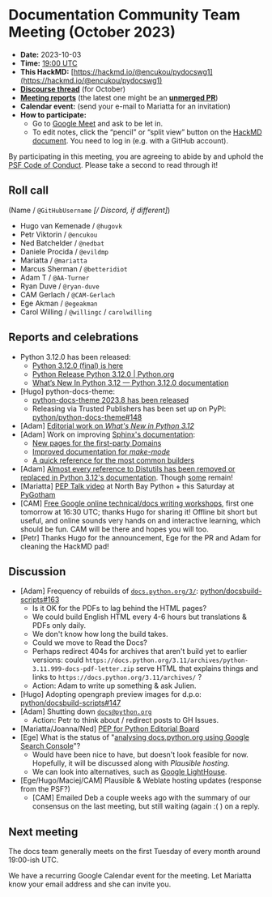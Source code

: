 # Documentation Community Team Meeting (October 2023)

- **Date:** 2023-10-03
- **Time:** [19:00 UTC](https://arewemeetingyet.com/UTC/2023-10-03/19:00/Docs%20Meeting)
- **This HackMD:** [https://hackmd.io/@encukou/pydocswg1](https://hackmd.io/@encukou/pydocswg1)
- [**Discourse thread**](https://discuss.python.org/t/34318) (for October)
- [**Meeting reports**](https://docs-community.readthedocs.io/en/latest/monthly-meeting/) (the latest one might be an [**unmerged PR**](https://github.com/python/docs-community/pulls))
- **Calendar event:** (send your e-mail to Mariatta for an invitation)
- **How to participate:**
  -  Go to [Google Meet](https://meet.google.com/dii-qrzf-wkw) and ask to be let in.
  -  To edit notes, click the “pencil” or “split view” button on the [HackMD document](https://hackmd.io/@encukou/pydocswg1). You need to log in (e.g. with a GitHub account).

By participating in this meeting, you are agreeing to abide by and uphold the [PSF Code of Conduct](https://www.python.org/psf/codeofconduct/).
Please take a second to read through it!


## Roll call

(Name / `@GitHubUsername` *[/ Discord, if different]*)
- Hugo van Kemenade / `@hugovk`
- Petr Viktorin / `@encukou`
- Ned Batchelder / `@nedbat`
- Daniele Procida / `@evildmp`
- Mariatta / `@mariatta`
- Marcus Sherman / `@betteridiot`
- Adam T / `@AA-Turner`
- Ryan Duve / `@ryan-duve`
- CAM Gerlach / `@CAM-Gerlach`
- Ege Akman / `@egeakman`
- Carol Willing / `@willingc` / `carolwilling`


## Reports and celebrations

- Python 3.12.0 has been released:
  - [Python 3.12.0 (final) is here](https://discuss.python.org/t/35186)
  - [Python Release Python 3.12.0 | Python.org](https://www.python.org/downloads/release/python-3120/)
  - [What’s New In Python 3.12 — Python 3.12.0 documentation](https://docs.python.org/3.12/whatsnew/3.12.html)
- [Hugo] python-docs-theme:
  - [python-docs-theme 2023.8 has been released](https://pypi.org/project/python-docs-theme/2023.8/)
  - Releasing via Trusted Publishers has been set up on PyPI: [python/python-docs-theme#148](https://github.com/python/python-docs-theme/pull/148)
- [Adam] [Editorial work on *What's New in Python 3.12*](https://docs.python.org/3.12/whatsnew/3.12.html)
- [Adam] Work on improving [Sphinx's documentation](https://www.sphinx-doc.org/en/master):
  - [New pages for the first-party Domains](https://www.sphinx-doc.org/en/master/usage/domains/)
  - [Improved documentation for *make-mode*](https://www.sphinx-doc.org/en/master/man/sphinx-build.html#options)
  - [A quick reference for the most common builders](https://www.sphinx-doc.org/en/master/usage/builders/index.html)
- [Adam] [Almost every reference to Distutils has been removed or replaced in Python 3.12's documentation](https://github.com/python/cpython/issues/92584). Though [some](https://docs.python.org/dev/search.html?q=distutils) remain!
- [Mariatta] [PEP Talk video](https://www.youtube.com/watch?v=7OHGugQkYzA) at North Bay Python + this Saturday at [PyGotham](https://2023.pygotham.tv/)
- [CAM] [Free Google online technical/docs writing workshops](https://developers.google.com/tech-writing/announcements), first one tomorrow at 16:30 UTC; thanks Hugo for sharing it! Offline bit short but useful, and online sounds very hands on and interactive learning, which should be fun. CAM will be there and hopes you will too.
- [Petr] Thanks Hugo for the announcement, Ege for the PR and Adam for cleaning the HackMD pad!


## Discussion

- [Adam] Frequency of rebuilds of [`docs.python.org/3/`](https://docs.python.org/3/): [python/docsbuild-scripts#163](https://github.com/python/docsbuild-scripts/issues/163)
  - Is it OK for the PDFs to lag behind the HTML pages?
  - We could build English HTML every 4-6 hours but translations & PDFs only daily.
  - We don't know how long the build takes.
  - Could we move to Read the Docs?
  - Perhaps redirect 404s for archives that aren't build yet to earlier versions: could `https://docs.python.org/3.11/archives/python-3.11.999-docs-pdf-letter.zip` serve HTML that explains things and links to `https://docs.python.org/3.11/archives/` ?
  - Action: Adam to write up something & ask Julien.
- [Hugo] Adopting opengraph preview images for d.p.o: [python/docsbuild-scripts#147](https://github.com/python/docsbuild-scripts/issues/147)
- [Adam] Shutting down [`docs@python.org`](https://mail.python.org/archives/list/docs@python.org/latest)
  - Action: Petr to think about / redirect posts to GH Issues.
- [Mariatta/Joanna/Ned] [PEP for Python Editorial Board](https://docs.google.com/document/d/1IDaf87xtuKQ9txA6XUS-kQbgmLseUrOD1EBwl5PheSw/edit?usp=sharing)
- [Ege] What is the status of "[analysing docs.python.org using Google Search Console](https://github.com/python/docs-community/issues/64)"?
  - Would have been nice to have, but doesn't look feasible for now. Hopefully, it will be discussed along with *Plausible hosting*.
  - We can look into alternatives, such as [Google LightHouse](https://developer.chrome.com/docs/lighthouse/overview/).
- [Ege/Hugo/Maciej/CAM] Plausible & Weblate hosting updates (response from the PSF?)
  - [CAM] Emailed Deb a couple weeks ago with the summary of our consensus on the last meeting, but still waiting (again :( ) on a reply.


## Next meeting

The docs team generally meets on the first Tuesday of every month around 19:00-ish UTC.

We have a recurring Google Calendar event for the meeting.
Let Mariatta know your email address and she can invite you.
